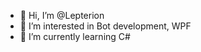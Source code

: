 - 👋 Hi, I’m @Lepterion
- 👀 I’m interested in Bot development, WPF
- 🌱 I’m currently learning C#

<!---
Lepterion/Lepterion is a ✨ special ✨ repository because its `README.md` (this file) appears on your GitHub profile.
You can click the Preview link to take a look at your changes.
--->
